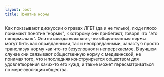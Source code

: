 ```yaml
---
layout: post
title: Понятие нормы
---
```


Как показывают дискуссии о правах ЛГБТ (да и не только), люди плохо понимают понятие "нормы", к которому они прибегают, говоря что "это ненормально". Они не всегда осознают, что общественные нормы могут быть как оправданными, так и неоправданными, зачастую просто транслируя норму как что-то безусловное и непререкаемое. В лучшем случае они связывают общественную норму с медицинской, не понимая того, что и последняя конструируется обществом для удовлетворения каких-то его нужд, и также может пересматриваться по мере эволюции общества.